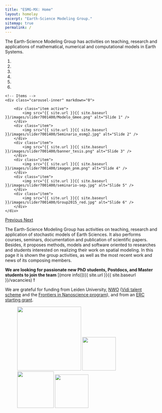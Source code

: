 ```yaml
---
title: "ESMG-MX: Home"
layout: homelay
excerpt: "Earth-Science Modeling Group."
sitemap: true
permalink: /
---
```


The Earth-Science Modeling Group has activities on teaching, research and applications of mathematical, numerical and computational models in Earth Systems.

<div markdown="0" id="carousel" class="carousel slide" data-ride="carousel" data-interval="5000" data-pause="hover" >
    <!-- Menu -->
    <ol class="carousel-indicators">
        <li data-target="#carousel" data-slide-to="0" class="active"></li>
        <li data-target="#carousel" data-slide-to="1"></li>
        <li data-target="#carousel" data-slide-to="2"></li>
        <li data-target="#carousel" data-slide-to="3"></li>
        <li data-target="#carousel" data-slide-to="4"></li>
        <li data-target="#carousel" data-slide-to="5"></li>
    </ol>

    <!-- Items -->
    <div class="carousel-inner" markdown="0">

        <div class="item active">
            <img src="{{ site.url }}{{ site.baseurl }}/images/slider7001400/Modelo_Gmee.png" alt="Slide 1" />
        </div>
        <div class="item">
            <img src="{{ site.url }}{{ site.baseurl }}/images/slider7001400/Seminario_esmg2.jpg" alt="Slide 2" />
        </div>
        <div class="item">
            <img src="{{ site.url }}{{ site.baseurl }}/images/slider7001400/banner_tesis.png" alt="Slide 3" />
        </div>
        <div class="item">
            <img src="{{ site.url }}{{ site.baseurl }}/images/slider7001400/imagen_pnm.png" alt="Slide 4" />
        </div>
        <div class="item">
            <img src="{{ site.url }}{{ site.baseurl }}/images/slider7001400/seminario-sep.jpg" alt="Slide 5" />
        </div>
        <div class="item">
            <img src="{{ site.url }}{{ site.baseurl }}/images/slider7001400/Group2015_red.jpg" alt="Slide 6" />
        </div>
    </div> 
  <a class="left carousel-control" href="#carousel" role="button" data-slide="prev">
    <span class="glyphicon glyphicon-chevron-left" aria-hidden="true"></span>
    <span class="sr-only">Previous</span>
  </a>
  <a class="right carousel-control" href="#carousel" role="button" data-slide="next">
    <span class="glyphicon glyphicon-chevron-right" aria-hidden="true"></span>
    <span class="sr-only">Next</span>
  </a>
</div>

The Earth-Science Modeling Group has activities on teaching, research and application of stochastic models of Earth Sciences. It also performs courses, seminars, documentation and publication of scientific papers. Besides, it proposes methods, models and software oriented to researches and students interested on realizing their work on spatial modeling. In this page it is shown the group activities, as well as the most recent work and news of its composing members.

 **We are  looking for passionate new PhD students, Postdocs, and Master students to join the team** [(more info)]({{ site.url }}{{ site.baseurl }}/vacancies) **!**
 
 
We are grateful for funding from Leiden University, [NWO](www.nwo.nl) ([Vidi talent scheme](http://www.nwo.nl/en/research-and-results/programmes/Talent+Scheme) and the [Frontiers in Nanoscience program](https://www.universiteitleiden.nl/en/research/research-projects/science/frontiers-of-nanoscience-nanofront)), and from an [ERC starting grant](https://erc.europa.eu/funding/starting-grants).

<figure class="fourth">
  <img src="{{ site.url }}{{ site.baseurl }}/images/logopic/Logo_Leiden.jpg" style="width: 210px">
  <img src="{{ site.url }}{{ site.baseurl }}/images/logopic/Logo_Nanofront.jpg" style="width: 110px">
  <img src="{{ site.url }}{{ site.baseurl }}/images/logopic/Logo_NWO.jpg" style="width: 120px">
  <img src="{{ site.url }}{{ site.baseurl }}/images/logopic/Logo_ERC.jpg" style="width: 110px">
</figure>







